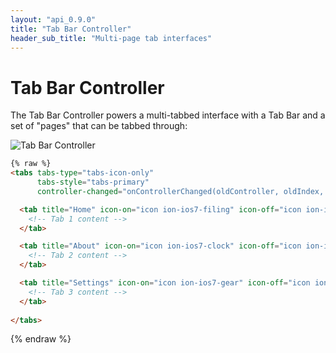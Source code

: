 ```yaml
---
layout: "api_0.9.0"
title: "Tab Bar Controller"
header_sub_title: "Multi-page tab interfaces"
---
```


Tab Bar Controller
===

<!--
Available in:
<div class="label label-danger">AngularIonic 0.9.0</div>
<div class="label label-primary">Ionic 0.9.0</div>
-->


The Tab Bar Controller powers a multi-tabbed interface with a Tab Bar and a set of "pages" that can be tabbed through:

![Tab Bar Controller](http://ionicframework.com.s3.amazonaws.com/docs/controllers/tabs2.png)


```html
{% raw %}
<tabs tabs-type="tabs-icon-only"
      tabs-style="tabs-primary"
      controller-changed="onControllerChanged(oldController, oldIndex, newController, newIndex)">

  <tab title="Home" icon-on="icon ion-ios7-filing" icon-off="icon ion-ios7-filing-outline">
    <!-- Tab 1 content -->
  </tab>

  <tab title="About" icon-on="icon ion-ios7-clock" icon-off="icon ion-ios7-clock-outline">
    <!-- Tab 2 content -->
  </tab>

  <tab title="Settings" icon-on="icon ion-ios7-gear" icon-off="icon ion-ios7-gear-outline">
    <!-- Tab 3 content -->
  </tab>
  
</tabs>
```
{% endraw %}
